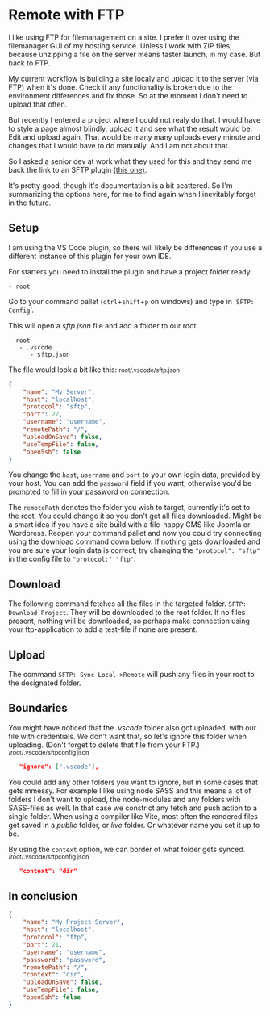 <!-- TODO: check json properties -->

# Remote with FTP

I like using FTP for filemanagement on a site. I prefer it over using the filemanager GUI of my hosting service. Unless I work with ZIP files, because unzipping a file on the server means faster launch, in my case. But back to FTP.

My current workflow is building a site localy and upload it to the server (via FTP) when it's done. Check if any functionality is broken due to the environment differences and fix those. So at the moment I don't need to upload that often.

But recently I entered a project where I could not realy do that. I would have to style a page almost blindly, upload it and see what the result would be. Edit and upload again. That would be many many uploads every minute and changes that I would have to do manually. And I am not about that.

So I asked a senior dev at work what they used for this and they send me back the link to an SFTP plugin [(this one)]([https://marketplace.visualstudio.com/items?itemName=Natizyskunk.sftp).

It's pretty good, though it's documentation is a bit scattered.
So I'm summarizing the options here, for me to find again when I inevitably forget in the future.

## Setup

I am using the VS Code plugin, so there will likely be differences if you use a different instance of this plugin for your own IDE.

For starters you need to install the plugin and have a project folder ready.

```
- root
```

Go to your command pallet (`ctrl`+`shift`+`p` on windows) and type in '`SFTP: Config`'.

This will open a _sftp.json_ file and add a folder to our root.

```
- root
   - .vscode
      - sftp.json
```

The file would look a bit like this:
<small>root/.vscode/sftp.json</small>

```json
{
	"name": "My Server",
	"host": "localhost",
	"protocol": "sftp",
	"port": 22,
	"username": "username",
	"remotePath": "/",
	"uploadOnSave": false,
	"useTempFile": false,
	"openSsh": false
}
```

You change the `host`, `username` and `port` to your own login data, provided by your host.
You can add the `password` field if you want, otherwise you'd be prompted to fill in your password on connection.

The `remotePath` denotes the folder you wish to target, currently it's set to the root. You could change it so you don't get all files downloaded. Might be a smart idea if you have a site build with a file-happy CMS like Joomla or Wordpress.
Reopen your command pallet and now you could try connecting using the download command down below.
If nothing gets downloaded and you are sure your login data is correct, try changing the `"protocol": "sftp"` in the config file to `"protocol:" "ftp"`.

## Download

The following command fetches all the files in the targeted folder. `SFTP: Download Project`. They will be downloaded to the root folder.
If no files present, nothing will be downloaded, so perhaps make connection using your ftp-application to add a test-file if none are present.

## Upload

The command `SFTP: Sync Local->Remote` will push any files in your root to the designated folder.

## Boundaries

You might have noticed that the _.vscode_ folder also got uploaded, with our file with credentials. We don't want that, so let's ignore this folder when uploading. (Don't forget to delete that file from your FTP.)
<small>/root/.vscode/sftpconfig.json</small>

```json
   "ignore": [".vscode"],
```

You could add any other folders you want to ignore, but in some cases that gets mmessy. For example I like using node SASS and this means a lot of folders I don't want to upload, the node-modules and any folders with SASS-files as well.
In that case we constrict any fetch and push action to a single folder.
When using a compiler like Vite, most often the rendered files get saved in a _public_ folder, or _live_ folder. Or whatever name you set it up to be.

By using the `context` option, we can border of what folder gets synced.
<small>/root/.vscode/sftpconfig.json</small>

```json
   "context": "dir"
```

## In conclusion

```json
{
	"name": "My Project Server",
	"host": "localhost",
	"protocol": "ftp",
	"port": 21,
	"username": "username",
	"password": "password",
	"remotePath": "/",
	"context": "dir",
	"uploadOnSave": false,
	"useTempFile": false,
	"openSsh": false
}
```
